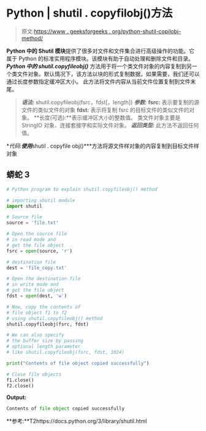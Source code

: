 # Python | shutil . copyfilobj()方法

> 原文:[https://www . geeksforgeeks . org/python-shutil-copilobj-method/](https://www.geeksforgeeks.org/python-shutil-copyfileobj-method/)

**Python 中的 Shutil 模块**提供了很多对文件和文件集合进行高级操作的功能。它属于 Python 的标准实用程序模块。该模块有助于自动处理和删除文件和目录。
***Python 中的 shutil.copyfileobj()*** 方法用于将一个类文件对象的内容复制到另一个类文件对象。默认情况下，该方法以块的形式复制数据，如果需要，我们还可以通过长度参数指定缓冲区大小。
此方法将文件内容从当前文件位置复制到文件末尾。

> ***语法:*** shutil.copyfileobj(fsrc，fdst[，length])
> ***参数:***
> **fsrc:** 表示要复制的源文件的类似文件的对象
> **fdst:** 表示将复制 fsrc 的目标文件的类似文件的对象。
> **长度(可选):**表示缓冲区大小的整数值。
> 类文件对象主要是 StringIO 对象、连接套接字和实际文件对象。
> ***返回类型:*** 此方法不返回任何值。

**代码:**使用***shutil . copyfile obj()***方法将源文件样对象的内容复制到目标文件样对象

## 蟒蛇 3

```py
# Python program to explain shutil.copyfileobj() method

# importing shutil module
import shutil

# Source file
source = 'file.txt'

# Open the source file
# in read mode and
# get the file object
fsrc = open(source, 'r')

# destination file
dest = 'file_copy.txt'

# Open the destination file
# in write mode and
# get the file object
fdst = open(dest, 'w')

# Now, copy the contents of
# file object f1 to f2
# using shutil.copyfileobj() method
shutil.copyfileobj(fsrc, fdst)

# We can also specify
# the buffer size by passing
# optional length parameter
# like shutil.copyfileobj(fsrc, fdst, 1024)

print("Contents of file object copied successfully")

# Close file objects
f1.close()
f2.close()
```

**Output:** 

```py
Contents of file object copied successfully
```

**参考:**T2https://docs.python.org/3/library/shutil.html